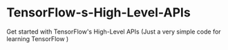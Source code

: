 # TensorFlow-s-High-Level-APIs
Get started with TensorFlow's High-Level APIs (Just a very simple code for learning TensorFlow )
